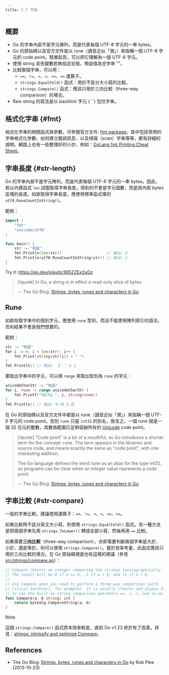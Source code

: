 ```yaml
---
title: 5.7 字串
---
```


## 概要

- Go 的字串內部不是字元陣列，而是代表每個 UTF-8 字元的一串 bytes。
- Go 的原始碼以及官方文件是以 rune（讀音近似「潤」）來指稱一個 UTF-8 字元的 code point。簡單起見，可以把它理解為一個 UTF-8 字元。
- 使用 string 宣告變數若無指定初值，預設值為空字串 ""。
- 比較兩個字串，可以用：
  - `==`、`!=`、`<`、`>`、`<=`、`>=` 運算子。
  - `strings.EqualFold()` 函式：用於不區分大小寫的比較。
  - `strings.Compare()` 函式：應該只用於三向比較（three-way comparison）的場合。
- Raw string 的寫法是以 backtick 字元 (`\``) 包住字串。

## 格式化字串 {#fmt}

格式化字串的相關函式與參數，可參閱官方文件: [fmt package](https://pkg.go.dev/fmt)。其中包括常用的字串格式化參數、如何建立錯誤訊息、以及掃描（scan）字串等等，都有詳細的說明。網路上也有一些整理好的小抄，例如：[GoLang fmt Printing Cheat Sheet](https://cheatography.com/gpascual/cheat-sheets/golang-fmt-printing/)。

## 字串長度 {#str-length}

Go 的字串內部不是字元陣列，而是代表每個 UTF-8 字元的一串 bytes。因此，若以內建函式 `len` 試圖取得字串長度，得到的不會是字元個數，而是其內部 bytes 區塊的長度。如欲取得字串長度，應使用標準函式庫的 `utf8.RuneCountInString()`。

範例：

```go
import (
    "fmt"
    "unicode/utf8"
)

func main() {
    str := "地鼠"
    fmt.Println(len(str))                    // 輸出: 6
    fmt.Println(utf8.RuneCountInString(str)) // 輸出: 2
}
```

Try it: <https://go.dev/play/p/365ZZEx2uGz>

> [!quote]
> In Go, a string is in effect a read-only slice of bytes.
>
> -- The Go Blog: [Strings, bytes, runes and characters in Go](https://go.dev/blog/strings)

## Rune

如欲存取字串中的個別字元，應使用 `rune` 型別，而且不能使用陣列索引的語法，否則結果不會是我們想要的。

範例：

```go
str := "地鼠"
for i := 0; i < len(str); i++ {
    fmt.Print(string(str[i]) + " ")
}
fmt.Println() // 輸出:  å  ° é ¼
```

要取出字串中的字元，可以用 `range` 來取出型別為 `rune` 的字元：

```go
unicodeCharStr := "地鼠"
for i, rune := range unicodeCharStr {
    fmt.Printf("%d:%s ", i, string(rune))
}
fmt.Println() // 輸出: 0:地 3:鼠
```

在 Go 的原始碼以及官方文件中都是以 rune（讀音近似「潤」）來指稱一個 UTF-8 字元的 code point。型別 `rune` 只是 `int32` 的別名，換言之，一個 rune 就是一個 32 位元的整數，其數值範圍已足夠容納所有的 [Unicode](https://home.unicode.org/) code point。

> [!quote]
> "Code point" is a bit of a mouthful, so Go introduces a shorter term for the concept: rune. The term appears in the libraries and source code, and means exactly the same as "code point", with one interesting addition.
>
> The Go language defines the word rune as an alias for the type int32, so programs can be clear when an integer value represents a code point.
>
> -- The Go Blog: [Strings, bytes, runes and characters in Go](https://go.dev/blog/strings)

## 字串比較 {#str-compare}

一般的字串比較，建議使用運算子：`==`、`!=`、`<`、`>`、`<=`、`>=`。

如果比較時不區分英文大小寫，則使用 `strings.EqualFold()` 函式。另一種方法是把兩個字串先用 `strings.ToLower()` 轉成全部小寫，然後再用 `==` 比較。

如果需要**三向比較**（three-way comparison），亦即需要判斷兩個字串是大於、小於、還是等於，則可以使用 `strings.Compare()`。基於效率考量，此函式應該只用於三向比較的場合。在 Go 原始碼裡面也有這樣的建議（參見 [src/strings/compare.go](https://go.dev/src/strings/compare.go)）：

```go
// Compare returns an integer comparing two strings lexicographically.
// The result will be 0 if a == b, -1 if a < b, and +1 if a > b.
//
// Use Compare when you need to perform a three-way comparison (with
// [slices.SortFunc], for example). It is usually clearer and always faster
// to use the built-in string comparison operators ==, <, >, and so on.
func Compare(a, b string) int {
    return bytealg.CompareString(a, b)
}
```

> [!note]
> 這個 `strings.Compare()` 函式原本效率較差，直到 Go v1.23 終於有了改善。詳見：[strings: intrinsify and optimize Compare](https://github.com/golang/go/commit/fd999fda5941f215ef082c6ef70e44e648db5485)。

## References

- The Go Blog: [Strings, bytes, runes and characters in Go](https://go.dev/blog/strings) by Rob Pike (2013-10-23)